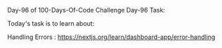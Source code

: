 Day-96 of 100-Days-Of-Code Challenge
Day-96 Task:

Today's task is to learn about:

Handling Errors : https://nextjs.org/learn/dashboard-app/error-handling